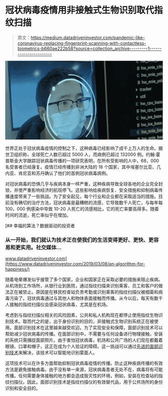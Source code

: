 # 冠状病毒疫情用非接触式生物识别取代指纹扫描

> 原文：<https://medium.datadriveninvestor.com/pandemic-like-coronavirus-replacing-fingerprint-scanning-with-contactless-biometrics-b660ae222b58?source=collection_archive---------1----------------------->

![](img/08bc6376e29b8dcdbc07c81dfd003f5f.png)

世界正处于冠状病毒疫情的控制之下，这种病毒已经影响了成千上万人的生命。据世卫组织称，全球死亡人数已超过 5000 人，而病例已超过 132000 例。约翰·霍普斯金大学跟踪冠状病毒传播的一项研究表明，在所有受影响的人中，68，000 名受害者已经康复。疫情已经传播到非洲大陆的 18 个国家，其中埃塞尔比亚、几内亚、肯尼亚和苏丹确认了他们的首例冠状病毒病例。

对冠状病毒的恐惧几乎与疾病本身一样严重，这种疾病导致全球各地的企业完全封锁，并使严重影响经济的航班停飞。这些影响给疾病恢复、安全措施和抑制病毒传播速度带来了一些挑战。为了安全起见，每个行业和企业都在采取适当的措施。目前没有确切的治疗方法，冠状病毒是最糟糕的流感，它导致数千人死亡，与每年每 100，000 例感染中导致 10-20 人死亡的流感相比，它的死亡率要高得多。随着时间的流逝，死亡率似乎在增加。

[](https://www.datadriveninvestor.com/2019/03/08/an-algorithm-for-happiness/) [## 幸福的算法？数据驱动的投资者

### 从一开始，我们就认为技术正在使我们的生活变得更好、更快、更容易和更实用。社交媒体…

www.datadriveninvestor.com](https://www.datadriveninvestor.com/2019/03/08/an-algorithm-for-happiness/) 

随着电晕爆发似乎接管了多个国家，企业和国家正在采取必要的措施来阻止疾病。从机场到工作场所，从银行业到医院，通过指纹扫描来识别乘客、员工和客户的做法正在被禁止。原因是在移民检查站负责考勤或识别乘客的指纹扫描仪被细菌和病毒污染了。冠状病毒通过与其他人和物体表面接触而传播。从今以后，每天有数千人接触的指纹扫描仪会感染冠状病毒，尤其是在机场。

考虑到与指纹扫描仪相关的风险因素，公共和私人机构现在都停止使用指纹生物识别技术。取而代之的是，出于身份识别的目的，非接触式生物识别系统正在被使用。面部识别技术在这里越来越受欢迎。为了实现安全和保障，面部识别技术可以帮助减少冠状病毒的传播。在面部识别中，不需要与任何设备进行物理接触，安装的系统只需捕捉面部照片。由于害怕冠状病毒，机场和公共广场的人们现在都戴着眼镜、口罩和帽子，这正在成为个人验证的障碍。这一挑战可以通过[先进的面部识别技术](https://shuftipro.com/blogs/how-machine-learning-changed-facial-recognition-technology)来解决，该技术可以智能地识别蒙面人。

这项技术可以在许多方面帮助抑制冠状病毒疫情的传播。防止这种疾病传播的有效方法是避免接触病毒。由于没有单一来源，冠状病毒患者无处不在，病毒将有可能传播。任何需要身体接触的地方都会造成毁灭性的环境，例如，安装在检查站的指纹扫描仪。因此，面部识别技术是指纹扫描仪的有效替代品，用于公共场所的身份识别和安全目的。